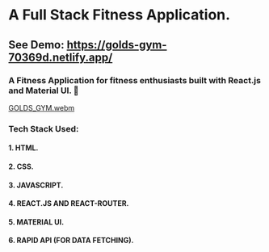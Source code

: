 # A Full Stack Fitness Application.
## See Demo: https://golds-gym-70369d.netlify.app/
### A Fitness Application for fitness enthusiasts built with React.js and Material UI. 💪
[GOLDS_GYM.webm](https://user-images.githubusercontent.com/75914302/192941548-85933a50-fb5a-448f-9415-58eb739f0fde.webm)
### Tech Stack Used:
#### 1. HTML.
#### 2. CSS.
#### 3. JAVASCRIPT.
#### 4. REACT.JS AND REACT-ROUTER.
#### 5. MATERIAL UI.
#### 6. RAPID API (FOR DATA FETCHING).

